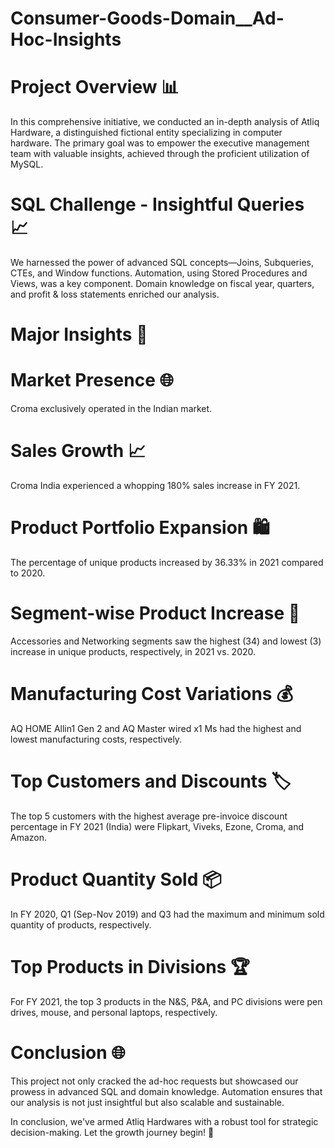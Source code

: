 # Consumer-Goods-Domain__Ad-Hoc-Insights

# Project Overview 📊

In this comprehensive initiative, we conducted an in-depth analysis of Atliq Hardware, a distinguished fictional entity specializing in computer hardware. The primary goal was to empower the executive management team with valuable insights, achieved through the proficient utilization of MySQL.

# SQL Challenge - Insightful Queries 📈
We harnessed the power of advanced SQL concepts—Joins, Subqueries, CTEs, and Window functions. Automation, using Stored Procedures and Views, was a key component. Domain knowledge on fiscal year, quarters, and profit & loss statements enriched our analysis.

# Major Insights 🌟

# Market Presence 🌐
Croma exclusively operated in the Indian market.

# Sales Growth 📈
Croma India experienced a whopping 180% sales increase in FY 2021.

# Product Portfolio Expansion 🛍️
The percentage of unique products increased by 36.33% in 2021 compared to 2020.

# Segment-wise Product Increase 🚀
Accessories and Networking segments saw the highest (34) and lowest (3) increase in unique products, respectively, in 2021 vs. 2020.

# Manufacturing Cost Variations 💰
AQ HOME Allin1 Gen 2 and AQ Master wired x1 Ms had the highest and lowest manufacturing costs, respectively.

# Top Customers and Discounts 🏷️
The top 5 customers with the highest average pre-invoice discount percentage in FY 2021 (India) were Flipkart, Viveks, Ezone, Croma, and Amazon.

# Product Quantity Sold 📦
In FY 2020, Q1 (Sep-Nov 2019) and Q3 had the maximum and minimum sold quantity of products, respectively.

# Top Products in Divisions 🏆
For FY 2021, the top 3 products in the N&S, P&A, and PC divisions were pen drives, mouse, and personal laptops, respectively.

# Conclusion 🌐
This project not only cracked the ad-hoc requests but showcased our prowess in advanced SQL and domain knowledge. Automation ensures that our analysis is not just insightful but also scalable and sustainable.

In conclusion, we've armed Atliq Hardwares with a robust tool for strategic decision-making. Let the growth journey begin! 🚀



